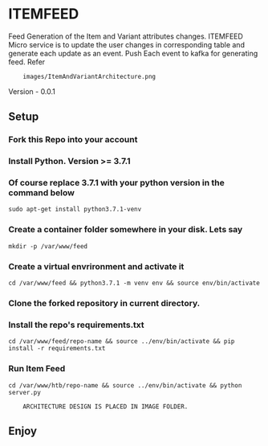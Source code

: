 # ITEMFEED #

Feed Generation of the Item and Variant attributes changes.
ITEMFEED Micro service is to update the user changes in corresponding table and generate each update as an event. Push Each event to kafka for generating feed. Refer
```
	images/ItemAndVariantArchitecture.png
```
Version - 0.0.1

## Setup ##

### Fork this Repo into your account ###


### Install Python. Version >= 3.7.1 ###

### Of course replace 3.7.1 with your python version in the command below ###

```
sudo apt-get install python3.7.1-venv
```

### Create a container folder somewhere in your disk. Lets say ###

```
mkdir -p /var/www/feed
```

### Create a virtual envrironment and activate it ###

```
cd /var/www/feed && python3.7.1 -m venv env && source env/bin/activate
```
### Clone the forked repository in current directory. ###


### Install the repo's requirements.txt ###

```
cd /var/www/feed/repo-name && source ../env/bin/activate && pip install -r requirements.txt
```
### Run Item Feed ###

```
cd /var/www/htb/repo-name && source ../env/bin/activate && python server.py
```


```
	ARCHITECTURE DESIGN IS PLACED IN IMAGE FOLDER.
```
## Enjoy ##

